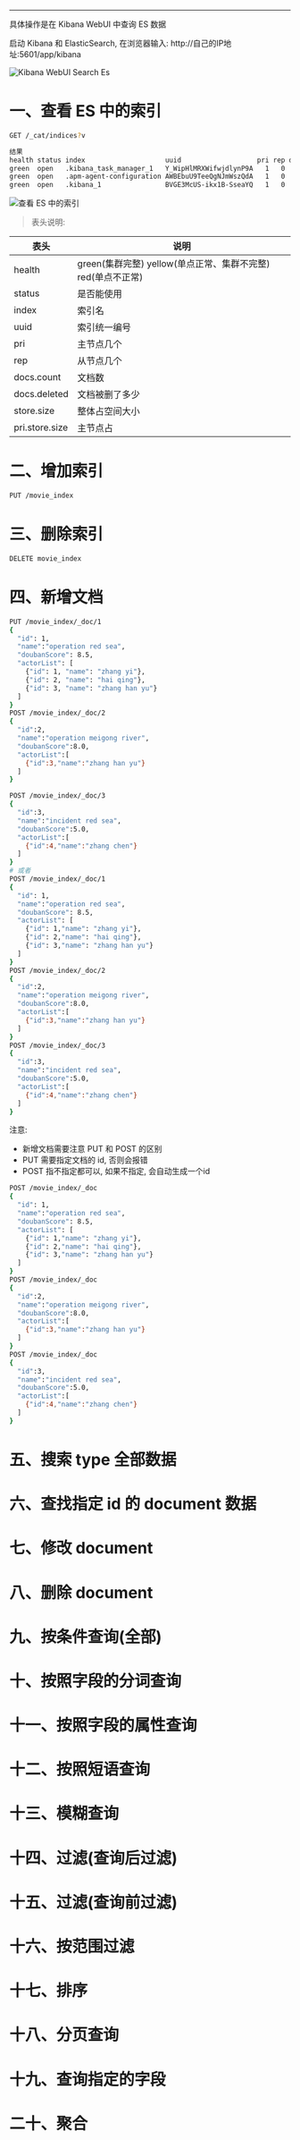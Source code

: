 


---

具体操作是在 Kibana WebUI 中查询 ES 数据

启动 Kibana 和 ElasticSearch, 在浏览器输入: http://自己的IP地址:5601/app/kibana

![Kibana WebUI Search Es](../../img/elasticsearch/常用操作/Kibana%20WebUI.png)

# 一、查看 ES 中的索引
```bash
GET /_cat/indices?v

结果
health status index                    uuid                   pri rep docs.count docs.deleted store.size pri.store.size
green  open   .kibana_task_manager_1   Y_WipHlMRXWifwjdlynP9A   1   0          2            0     39.8kb         39.8kb
green  open   .apm-agent-configuration AWBEbuU9TeeQgNJmWszQdA   1   0          0            0       283b           283b
green  open   .kibana_1                BVGE3McUS-ikx1B-SseaYQ   1   0         19            3     20.7kb         20.7kb
```
![查看 ES 中的索引](../../img/elasticsearch/常用操作/查看%20ES%20中的索引.png)

>表头说明:

表头 | 说明
---- | ----
health | green(集群完整) yellow(单点正常、集群不完整) red(单点不正常)
status | 是否能使用
index | 索引名
uuid | 索引统一编号
pri | 主节点几个
rep |从节点几个
docs.count | 文档数
docs.deleted | 文档被删了多少
store.size | 整体占空间大小
pri.store.size | 主节点占
 
# 二、增加索引
```bash
PUT /movie_index
```

# 三、删除索引
```bash
DELETE movie_index
```

# 四、新增文档
```bash
PUT /movie_index/_doc/1
{
  "id": 1,
  "name":"operation red sea",
  "doubanScore": 8.5,
  "actorList": [
    {"id": 1, "name": "zhang yi"},
    {"id": 2, "name": "hai qing"},
    {"id": 3, "name": "zhang han yu"}
  ]
}
POST /movie_index/_doc/2
{
  "id":2,
  "name":"operation meigong river",
  "doubanScore":8.0,
  "actorList":[  
    {"id":3,"name":"zhang han yu"}
  ]
}

POST /movie_index/_doc/3
{
  "id":3,
  "name":"incident red sea",
  "doubanScore":5.0,
  "actorList":[  
    {"id":4,"name":"zhang chen"}
  ]
}
# 或者
POST /movie_index/_doc/1
{
  "id": 1,
  "name":"operation red sea",
  "doubanScore": 8.5,
  "actorList": [
    {"id": 1,"name": "zhang yi"},
    {"id": 2,"name": "hai qing"},
    {"id": 3,"name": "zhang han yu"}
  ]
}
POST /movie_index/_doc/2
{
  "id":2,
  "name":"operation meigong river",
  "doubanScore":8.0,
  "actorList":[  
    {"id":3,"name":"zhang han yu"}
  ]
}
POST /movie_index/_doc/3
{
  "id":3,
  "name":"incident red sea",
  "doubanScore":5.0,
  "actorList":[  
    {"id":4,"name":"zhang chen"}
  ]
}
```
注意:

- 新增文档需要注意 PUT 和 POST 的区别
- PUT 需要指定文档的 id, 否则会报错
- POST 指不指定都可以, 如果不指定, 会自动生成一个id
```bash
POST /movie_index/_doc
{
  "id": 1,
  "name":"operation red sea",
  "doubanScore": 8.5,
  "actorList": [
    {"id": 1,"name": "zhang yi"},
    {"id": 2,"name": "hai qing"},
    {"id": 3,"name": "zhang han yu"}
  ]
}
POST /movie_index/_doc
{
  "id":2,
  "name":"operation meigong river",
  "doubanScore":8.0,
  "actorList":[  
    {"id":3,"name":"zhang han yu"}
  ]
}
POST /movie_index/_doc
{
  "id":3,
  "name":"incident red sea",
  "doubanScore":5.0,
  "actorList":[  
    {"id":4,"name":"zhang chen"}
  ]
}
```

# 五、搜索 type 全部数据


# 六、查找指定 id 的 document 数据


# 七、修改 document


# 八、删除 document


# 九、按条件查询(全部)


# 十、按照字段的分词查询


# 十一、按照字段的属性查询


# 十二、按照短语查询


# 十三、模糊查询


# 十四、过滤(查询后过滤)


# 十五、过滤(查询前过滤)


# 十六、按范围过滤


# 十七、排序


# 十八、分页查询


# 十九、查询指定的字段


# 二十、聚合
